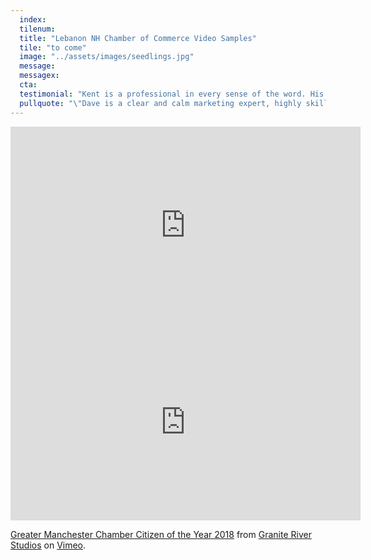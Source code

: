 ```yaml
---
  index:
  tilenum:
  title: "Lebanon NH Chamber of Commerce Video Samples"
  tile: "to come"
  image: "../assets/images/seedlings.jpg"
  message:
  messagex:
  cta:
  testimonial: "Kent is a professional in every sense of the word. His talent, work ethic and ability to capture the heart of a message is complimented by his wonderful personality.\"<br /><span>— Katleen Russ, <br />Director of Development, American Heart Association</span>"
  pullquote: "\"Dave is a clear and calm marketing expert, highly skilled in asking the important questions and offering solutions that have revolutionized our ability for us to sell more of what we offer.\"<br /><span>— Lisa Vallejo Sorenson, <br />Communications Director, Upper Valley Aquatic Center</span>"
---
```


<div>
<iframe width="560" height="315" src="https://www.youtube.com/embed/v5v5yBDlYHQ" frameborder="0" allow="autoplay; encrypted-media" allowfullscreen modestbranding="1" rel="0"></iframe>
<iframe src="https://player.vimeo.com/video/287326991" width="560" height="315" frameborder="0" webkitallowfullscreen mozallowfullscreen allowfullscreen></iframe>
<p><a href="https://vimeo.com/287326991">Greater Manchester Chamber Citizen of the Year 2018</a> from <a href="https://vimeo.com/graniteriver">Granite River Studios</a> on <a href="https://vimeo.com">Vimeo</a>.</p>

</div>
